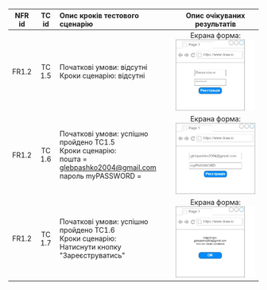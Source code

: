 |NFR id|TC id|Опис кроків тестового сценарію|Опис очікуваних результатів|
|:-----:|:-----:|:-----|:-----:|
|FR1.2|TC 1.5|Початкові умови: відсутні<br> Кроки сценарію: відсутні|Екрана форма:<br>![TC1.5](https://github.com/oleksandrblazhko/ai-216-pashko/blob/Laboratory_Work_8/2-SoftwareDesign/2.8-TestCases/NFR%20(1)-%D0%A1%D1%82%D0%BE%D1%80%D1%96%D0%BD%D0%BA%D0%B0-2%20(1).jpg)|
|FR1.2|TC 1.6|Початкові умови: успішно пройдено TC1.5<br> Кроки сценарію:<br>пошта = glebpashko2004@gmail.com <br>пароль myPASSWORD =<br>|Екрана форма:<br>![TC1.6](https://github.com/oleksandrblazhko/ai-216-pashko/blob/Laboratory_Work_8/2-SoftwareDesign/2.8-TestCases/NFR%20(1)-%D0%A1%D1%82%D0%BE%D1%80%D1%96%D0%BD%D0%BA%D0%B0-2.jpg)|
|FR1.2|TC 1.7|Початкові умови: успішно пройдено TC1.6<br> Кроки сценарію:<br>Натиснути кнопку "Зареєструватись"|Екрана форма:<br>![TC1.7](https://github.com/oleksandrblazhko/ai-216-pashko/blob/Laboratory_Work_8/2-SoftwareDesign/2.8-TestCases/NFR%20(1)-%D0%A1%D1%82%D0%BE%D1%80%D1%96%D0%BD%D0%BA%D0%B0-2%20(2).jpg)|
